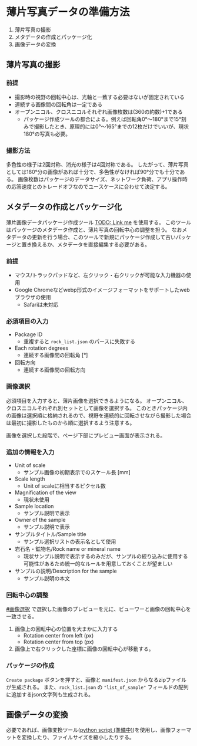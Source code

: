 # 薄片写真データの準備方法

1. 薄片写真の撮影
2. メタデータの作成とパッケージ化
3. 画像データの変換

## 薄片写真の撮影

### 前提

- 撮影時の視野の回転中心は、光軸と一致する必要はないが固定されている
- 連続する画像間の回転角は一定である
- オープンニコル、クロスニコルそれぞれ画像枚数は(360の約数)+1である
  - パッケージ作成ツールの都合による。例えば回転角0°～180°まで15°刻みで撮影したとき、原理的には0°～165°までの12枚だけでいいが、現状180°の写真も必要。

### 撮影方法

多色性の様子は2回対称、消光の様子は4回対称である。
したがって、薄片写真としては180°分の画像があれば十分で、多色性がなければ90°分でも十分である。
画像枚数はパッケージのデータサイズ、ネットワーク負荷、アプリ操作時の応答速度とのトレードオフなのでユースケースに合わせて決定する。

## メタデータの作成とパッケージ化

薄片画像データパッケージ作成ツール [TODO: Link me](https://nothing.example.com) を使用する。
このツールはパッケージのメタデータ作成と、薄片写真の回転中心の調整を担う。
なおメタデータの更新を行う場合、このツールで新規にパッケージ作成して古いパッケージと置き換えるか、メタデータを直接編集する必要がある。

### 前提

- マウス/トラックパッドなど、左クリック・右クリックが可能な入力機器の使用
- Google Chromeなどwebp形式のイメージフォーマットをサポートしたwebブラウザの使用
  - Safariは未対応

### 必須項目の入力

- Package ID
  - 重複すると `rock_list.json` のパースに失敗する
- Each rotation degrees
  - 連続する画像間の回転角 [°]
- 回転方向
  - 連続する画像間の回転方向

### 画像選択

必須項目を入力すると、薄片画像を選択できるようになる。
オープンニコル、クロスニコルそれぞれ別セットとして画像を選択する。
このときパッケージ内の画像は選択順に格納されるので、視野を連続的に回転させながら撮影した場合は最初に撮影したものから順に選択するよう注意する。

画像を選択した段階で、ページ下部にプレビュー画面が表示される。

### 追加の情報を入力

- Unit of scale
  - サンプル画像の初期表示でのスケール長 [mm]
- Scale length
  - Unit of scaleに相当するピクセル数
- Magnification of the view
  - 現状未使用
- Sample location
  - サンプル説明で表示
- Owner of the sample
  - サンプル説明で表示
- サンプルタイトル/Sample title
  - サンプル選択リストの表示名として使用
- 岩石名・鉱物名/Rock name or mineral name
  - 現状サンプル説明で表示するのみだが、サンプルの絞り込みに使用する可能性があるため統一的なルールを用意しておくことが望ましい
- サンプルの説明/Description for the sample
  - サンプル説明の本文

### 回転中心の調整

[#画像選択](#画像選択) で選択した画像のプレビューを元に、ビューワーと画像の回転中心を一致させる。

1. 画像上の回転中心の位置を大まかに入力する
   - Rotation center from left (px)
   - Rotation center from top (px)
2. 画像上で右クリックした座標に画像の回転中心が移動する。

### パッケージの作成

`Create package` ボタンを押すと、画像と `manifest.json` からなるzipファイルが生成される。
また、`rock_list.json` の `"list_of_sample"` フィールドの配列に追加するjson文字列も生成される。

## 画像データの変換

必要であれば、画像変換ツール([python script (準備中)](../../cli/make_package.md))を使用し、画像フォーマットを変換したり、ファイルサイズを縮小したりする。
